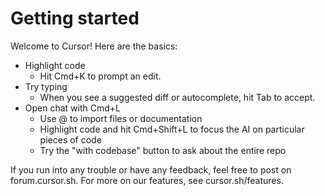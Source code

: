 # Getting started

Welcome to Cursor! Here are the basics:

* Highlight code
  - Hit Cmd+K to prompt an edit.
* Try typing
  - When you see a suggested diff or autocomplete, hit Tab to accept.
* Open chat with Cmd+L
  - Use @ to import files or documentation
  - Highlight code and hit Cmd+Shift+L to focus the AI on particular pieces of code
  - Try the "with codebase" button to ask about the entire repo

If you run into any trouble or have any feedback, feel free to post on forum.cursor.sh. For more on our features, see cursor.sh/features.
